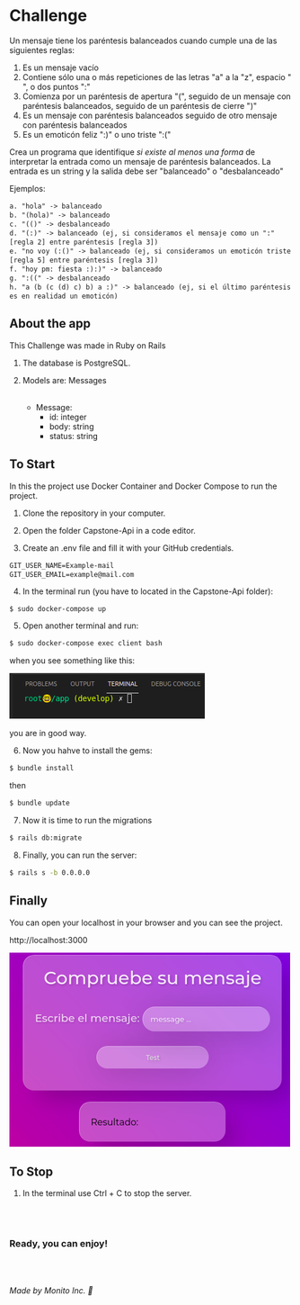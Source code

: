 # Challenge

Un mensaje tiene los paréntesis balanceados cuando cumple una de las siguientes reglas:
1. Es un mensaje vacío
2. Contiene sólo una o más repeticiones de las letras "a" a la "z", espacio " ", o dos puntos ":"
3. Comienza por un paréntesis de apertura "(", seguido de un mensaje con paréntesis balanceados, seguido de un paréntesis de cierre ")"
4. Es un mensaje con paréntesis balanceados seguido de otro mensaje con paréntesis balanceados
5. Es un emoticón feliz ":)" o uno triste ":("

Crea un programa que identifique *si existe al menos una forma* de interpretar la entrada como un mensaje de paréntesis balanceados. La entrada es un string y la salida debe ser "balanceado" o "desbalanceado"

Ejemplos:

    a. "hola" -> balanceado
    b. "(hola)" -> balanceado
    c. "(()" -> desbalanceado
    d. "(:)" -> balanceado (ej, si consideramos el mensaje como un ":" [regla 2] entre paréntesis [regla 3])
    e. "no voy (:()" -> balanceado (ej, si consideramos un emoticón triste [regla 5] entre paréntesis [regla 3])
    f. "hoy pm: fiesta :):)" -> balanceado
    g. ":((" -> desbalanceado
    h. "a (b (c (d) c) b) a :)" -> balanceado (ej, si el último paréntesis es en realidad un emoticón)

## About the app

This Challenge was made in Ruby on Rails

1. The database is PostgreSQL.
2. Models are: Messages
<br></br>

    * Message:
        * id: integer
        * body: string
        * status: string

## To Start

In this the project use Docker Container and Docker Compose to run the project.

1. Clone the repository in your computer.

2. Open the folder Capstone-Api in a code editor.

3. Create an .env file and fill it with your GitHub credentials.

```env
GIT_USER_NAME=Example-mail
GIT_USER_EMAIL=example@mail.com
```
4. In the terminal run (you have to located in the Capstone-Api folder):
```bash
$ sudo docker-compose up
```

5. Open another terminal and run:
```bash
$ sudo docker-compose exec client bash
```
when you see something like this:

<img src="./screen/view1.png">

you are in good way.

6. Now you hahve to install the gems:
```bash
$ bundle install
```
then
```bash
$ bundle update
```

7. Now it is time to run the migrations
```bash
$ rails db:migrate
```

8. Finally, you can run the server:
```bash
$ rails s -b 0.0.0.0
```

## Finally

You can open your localhost in your browser and you can see the project.

http://localhost:3000


<img src="./screen/mainchall.png">


## To Stop

1. In the terminal use Ctrl + C to stop the server.


<br/><br/>
### Ready, you can enjoy!

<br/><br/>

*Made by Monito Inc. 🙊*
